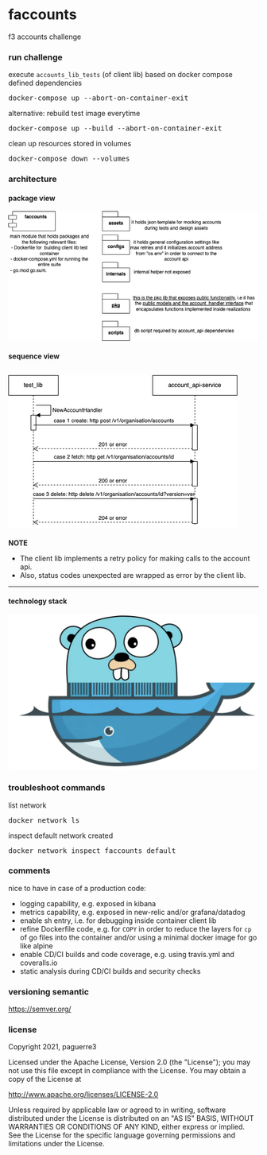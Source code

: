# faccounts
f3 accounts challenge



### run challenge
execute <code>accounts_lib_tests</code> (of client lib) based on docker compose defined dependencies
<pre>
docker-compose up --abort-on-container-exit
</pre>

alternative: rebuild test image everytime
<pre>
docker-compose up --build --abort-on-container-exit
</pre>

clean up resources stored in volumes
<pre>
docker-compose down --volumes
</pre>



### architecture
#### package view
![Screenshot](https://github.com/paguerre3/faccounts/blob/main/assets/pkg-diagram.png?raw=true)

#### sequence view
![Screenshot](https://github.com/paguerre3/faccounts/blob/main/assets/seq-diagram.png?raw=true)
---
**NOTE**

- The client lib implements a retry policy for making calls to the account api.
- Also, status codes unexpected are wrapped as error by the client lib. 

---

#### technology stack
![Screenshot](https://github.com/paguerre3/faccounts/blob/main/assets/stack.png?raw=true)



### troubleshoot commands
list network
<pre>
docker network ls  
</pre>
inspect default network created
<pre>
docker network inspect faccounts_default
</pre>



### comments
nice to have in case of a production code:

- logging capability, e.g. exposed in kibana
- metrics capability, e.g. exposed in new-relic and/or grafana/datadog
- enable sh entry, i.e. for debugging inside container client lib
- refine Dockerfile code, e.g. for <code>COPY</code> in order to reduce the layers for <code>cp</code> of go files into the container and/or using a minimal docker image for go like alpine 
- enable CD/CI builds and code coverage, e.g. using travis.yml and coveralls.io
- static analysis during CD/CI builds and security checks



### versioning semantic
https://semver.org/



### license
Copyright 2021, paguerre3

Licensed under the Apache License, Version 2.0 (the "License"); you may not use
this file except in compliance with the License. You may obtain a copy of the
License at

http://www.apache.org/licenses/LICENSE-2.0

Unless required by applicable law or agreed to in writing, software distributed
under the License is distributed on an "AS IS" BASIS, WITHOUT WARRANTIES OR
CONDITIONS OF ANY KIND, either express or implied. See the License for the
specific language governing permissions and limitations under the License.

